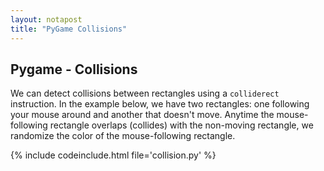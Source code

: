 ```yaml
---
layout: notapost
title: "PyGame Collisions"
---
```


## Pygame - Collisions

We can detect collisions between rectangles using a `colliderect` instruction. In the example below, we have two rectangles: one following your mouse around and another that doesn't move. Anytime the mouse-following rectangle overlaps (collides) with the non-moving rectangle, we randomize the color of the mouse-following rectangle.

{% include codeinclude.html file='collision.py' %}

